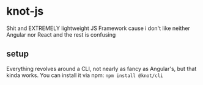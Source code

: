 # knot-js
Shit and EXTREMELY lightweight JS Framework cause i don't like neither Angular nor React and the rest is confusing

## setup
Everything revolves around a CLI, not nearly as fancy as Angular's, but that kinda works. You can install it via npm:
`npm install @knot/cli`
